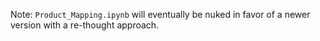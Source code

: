 Note: `Product_Mapping.ipynb` will eventually be nuked in favor of a newer version
    with a re-thought approach.